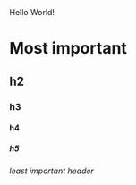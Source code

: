 <!DOCTYPE HTML>
<html>
<head>
    <meta charset="UTF-8">
    <title>Example</title>
</head>
<body>
    Hello World!
</body>
</html> 
<h1>Most important</h1>
<h2>h2</h2>
<h3>h3</h3>
<h4>h4</h4>
<h5>h5</h5>
<h6>least important header</h6>
